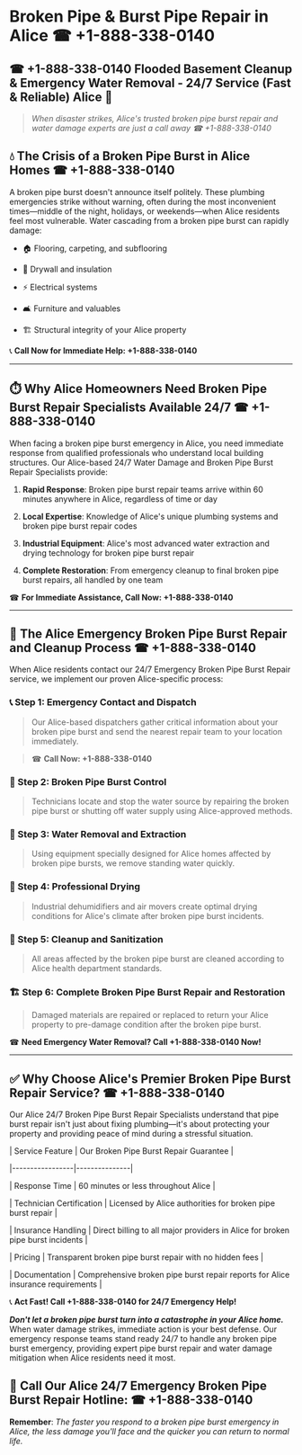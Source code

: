 # Broken Pipe & Burst Pipe Repair in Alice ☎ +1-888-338-0140  
## ☎ +1-888-338-0140 Flooded Basement Cleanup & Emergency Water Removal - 24/7 Service (Fast & Reliable) Alice 🚨  

> *When disaster strikes, Alice's trusted broken pipe burst repair and water damage experts are just a call away ☎ +1-888-338-0140*  

## 💧 The Crisis of a Broken Pipe Burst in Alice Homes ☎ +1-888-338-0140  

A broken pipe burst doesn't announce itself politely. These plumbing emergencies strike without warning, often during the most inconvenient times—middle of the night, holidays, or weekends—when Alice residents feel most vulnerable. Water cascading from a broken pipe burst can rapidly damage:  

* 🏠 Flooring, carpeting, and subflooring  
* 🧱 Drywall and insulation  
* ⚡ Electrical systems  
* 🛋️ Furniture and valuables  
* 🏗️ Structural integrity of your Alice property  

📞 **Call Now for Immediate Help: +1-888-338-0140**  

---  

## ⏱️ Why Alice Homeowners Need Broken Pipe Burst Repair Specialists Available 24/7 ☎ +1-888-338-0140  

When facing a broken pipe burst emergency in Alice, you need immediate response from qualified professionals who understand local building structures. Our Alice-based 24/7 Water Damage and Broken Pipe Burst Repair Specialists provide:  

1. **Rapid Response**: Broken pipe burst repair teams arrive within 60 minutes anywhere in Alice, regardless of time or day  
2. **Local Expertise**: Knowledge of Alice's unique plumbing systems and broken pipe burst repair codes  
3. **Industrial Equipment**: Alice's most advanced water extraction and drying technology for broken pipe burst repair  
4. **Complete Restoration**: From emergency cleanup to final broken pipe burst repairs, all handled by one team  

☎ **For Immediate Assistance, Call Now: +1-888-338-0140**  

---  

## 🔧 The Alice Emergency Broken Pipe Burst Repair and Cleanup Process ☎ +1-888-338-0140  

When Alice residents contact our 24/7 Emergency Broken Pipe Burst Repair service, we implement our proven Alice-specific process:  

### 📞 Step 1: Emergency Contact and Dispatch  
> Our Alice-based dispatchers gather critical information about your broken pipe burst and send the nearest repair team to your location immediately.  
> ☎ **Call Now: +1-888-338-0140**  

### 🚿 Step 2: Broken Pipe Burst Control  
> Technicians locate and stop the water source by repairing the broken pipe burst or shutting off water supply using Alice-approved methods.  

### 🌊 Step 3: Water Removal and Extraction  
> Using equipment specially designed for Alice homes affected by broken pipe bursts, we remove standing water quickly.  

### 💨 Step 4: Professional Drying  
> Industrial dehumidifiers and air movers create optimal drying conditions for Alice's climate after broken pipe burst incidents.  

### 🧼 Step 5: Cleanup and Sanitization  
> All areas affected by the broken pipe burst are cleaned according to Alice health department standards.  

### 🏗️ Step 6: Complete Broken Pipe Burst Repair and Restoration  
> Damaged materials are repaired or replaced to return your Alice property to pre-damage condition after the broken pipe burst.  

☎ **Need Emergency Water Removal? Call +1-888-338-0140 Now!**  

---  

## ✅ Why Choose Alice's Premier Broken Pipe Burst Repair Service? ☎ +1-888-338-0140  

Our Alice 24/7 Broken Pipe Burst Repair Specialists understand that pipe burst repair isn't just about fixing plumbing—it's about protecting your property and providing peace of mind during a stressful situation.  

| Service Feature | Our Broken Pipe Burst Repair Guarantee |  
|-----------------|---------------|  
| Response Time | 60 minutes or less throughout Alice |  
| Technician Certification | Licensed by Alice authorities for broken pipe burst repair |  
| Insurance Handling | Direct billing to all major providers in Alice for broken pipe burst incidents |  
| Pricing | Transparent broken pipe burst repair with no hidden fees |  
| Documentation | Comprehensive broken pipe burst repair reports for Alice insurance requirements |  

📞 **Act Fast! Call +1-888-338-0140 for 24/7 Emergency Help!**  

***Don't let a broken pipe burst turn into a catastrophe in your Alice home.*** When water damage strikes, immediate action is your best defense. Our emergency response teams stand ready 24/7 to handle any broken pipe burst emergency, providing expert pipe burst repair and water damage mitigation when Alice residents need it most.  

## 📱 Call Our Alice 24/7 Emergency Broken Pipe Burst Repair Hotline: ☎ +1-888-338-0140  

**Remember**: *The faster you respond to a broken pipe burst emergency in Alice, the less damage you'll face and the quicker you can return to normal life.*